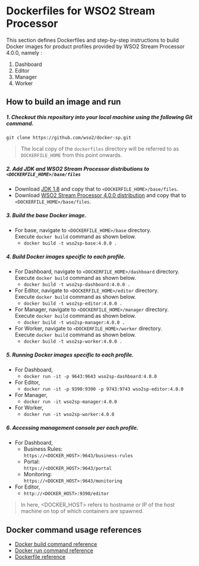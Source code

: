 # Dockerfiles for WSO2 Stream Processor #

This section defines Dockerfiles and step-by-step instructions to build Docker images for product profiles provided by
WSO2 Stream Processor 4.0.0, namely : <br>
1. Dashboard
2. Editor
3. Manager
4. Worker

## How to build an image and run
##### 1. Checkout this repository into your local machine using the following Git command.
```
git clone https://github.com/wso2/docker-sp.git
```

>The local copy of the `dockerfiles` directory will be referred to as `DOCKERFILE_HOME` from this point onwards.

##### 2. Add JDK and WSO2 Stream Processor distributions to `<DOCKERFILE_HOME>/base/files`
- Download [JDK 1.8](http://www.oracle.com/technetwork/java/javase/downloads/jdk8-downloads-2133151.html) 
and copy that to `<DOCKERFILE_HOME>/base/files`.
- Download [WSO2 Stream Processor 4.0.0 distribution](https://github.com/wso2/product-sp/releases) 
and copy that to `<DOCKERFILE_HOME>/base/files`. <br>

##### 3. Build the base Docker image.
- For base, navigate to `<DOCKERFILE_HOME>/base` directory. <br>
  Execute `docker build` command as shown below.
    + `docker build -t wso2sp-base:4.0.0 .`
        
##### 4. Build Docker images specific to each profile.
- For Dashboard, navigate to `<DOCKERFILE_HOME>/dashboard` directory. <br>
  Execute `docker build` command as shown below. 
    + `docker build -t wso2sp-dashboard:4.0.0 .`
- For Editor, navigate to `<DOCKERFILE_HOME>/editor` directory. <br>
  Execute `docker build` command as shown below. 
    + `docker build -t wso2sp-editor:4.0.0 .`
- For Manager, navigate to `<DOCKERFILE_HOME>/manager` directory. <br>
  Execute `docker build` command as shown below. 
    + `docker build -t wso2sp-manager:4.0.0 .`
- For Worker, navigate to `<DOCKERFILE_HOME>/worker` directory. <br>
  Execute `docker build` command as shown below. 
    + `docker build -t wso2sp-worker:4.0.0 .`
    
##### 5. Running Docker images specific to each profile.
- For Dashboard,
    + `docker run -it -p 9643:9643 wso2sp-dashboard:4.0.0`
- For Editor,
    + `docker run -it -p 9390:9390 -p 9743:9743 wso2sp-editor:4.0.0`
- For Manager,
    + `docker run -it wso2sp-manager:4.0.0`
- For Worker,
    + `docker run -it wso2sp-worker:4.0.0`   

##### 6. Accessing management console per each profile.
- For Dashboard,
    + Business Rules:<br>
    `https://<DOCKER_HOST>:9643/business-rules`
    + Portal:<br>
    `https://<DOCKER_HOST>:9643/portal`
    + Monitoring:<br>
    `https://<DOCKER_HOST>:9643/monitoring`
- For Editor,
    + `http://<DOCKER_HOST>:9390/editor`
    
>In here, <DOCKER_HOST> refers to hostname or IP of the host machine on top of which containers are spawned.

## Docker command usage references

* [Docker build command reference](https://docs.docker.com/engine/reference/commandline/build/)
* [Docker run command reference](https://docs.docker.com/engine/reference/run/)
* [Dockerfile reference](https://docs.docker.com/engine/reference/builder/)
